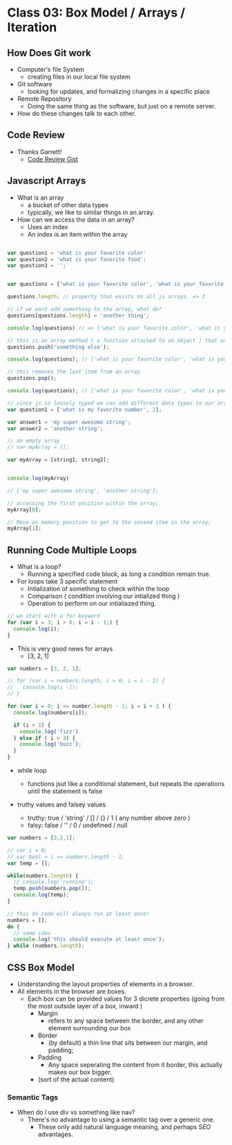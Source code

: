 # Class 03: Box Model / Arrays / Iteration


## How Does Git work

- Computer's file System
  - creating files in our local file system
- Git software
  - looking for updates, and formalizing changes in a specific place
- Remote Repository
  - Doing the same thing as the software, but just on a remote server.
- How do these changes talk to each other.

## Code Review

- Thanks Garrett!
  - [Code Review Gist](https://gist.github.com/tiggerman120/616a678808443cf1ec86c210ccb893b6)

## Javascript Arrays

- What is an array
  - a bucket of other data types
  - typically, we like to similar things in an array.
- How can we access the data in an array?
  - Uses an index
  - An index is an item within the array

```js

var question1 = 'what is your favorite color'
var question2 = 'what is your favorite food';
var question3 = '';


var questions = ['what is your favorite color', 'what is your favorite food', 'what is your first car?', undefined];

questions.length; // property that exists on all js arrays. => 3

// if we want add something to the array, what do?
questions[questions.length] = 'another thing';

console.log(questions) // => ['what is your favorite color', 'what is your favorite food', 'what is your first car?', 'another thing'];

// this is an array method ( a function attached to an object ) that adds something to an array
questions.push('something else');

console.log(questions); // ['what is your favorite color', 'what is your favorite food', 'what is your first car?', 'another thing', 'something else'];

// this removes the last item from an array
questions.pop();

console.log(questions); // ['what is your favorite color', 'what is your favorite food', 'what is your first car?']

// since js is loosely typed we can add different data types to our arrays
var question1 = ['what is my favorite number', 2];

var answer1 = 'my super awesome string';
var answer2 = 'another string';

// an empty array
// var myArray = [];

var myArray = [string1, string2];


console.log(myArray)

// ['my super awesome string', 'another string'];

// accessing the first position within the array;
myArray[0];

// Move on memory position to get to the second item in the array;
myArray[1];

```

## Running Code Multiple Loops

- What is a loop?
  - Running a specified code block, as long a condition remain true.
- For loops take 3 specific statement
  - Intialization of something to check within the loop
  - Comparison ( condition involving our intialized thing )
  - Operation to perform on our intialiazed thing.

```js
// we start with a for keyword
for (var i = 3; i > 0; i = i - 1;) {
  console.log(i);
}

```

- This is very good news for arrays
  - [3, 2, 1]

```js
var numbers = [3, 2, 1];

// for (var i = numbers.length; i > 0; i = i - 1) {
//   console.log(i -1);
// }

for (var i = 0; i <= number.length - 1; i = i + 1 ) {
  console.log(numbers[i]);

  if (i > 1) {
    console.log('fizz')
  } else if ( i > 3) {
    console.log('buzz');
  }
}

```

- while loop
  - functions jsut like a conditional statement, but repeats the operations until the statement is false


- truthy values and falsey values
  - truthy: true / 'string' / [] / {} / 1 ( any number above zero )
  - falsy: false / '' / 0 / undefined / null

```js
var numbers = [3,2,1];

// var i = 0;
// var bool = i <= numbers.length - 1;
var temp = [];

while(numbers.length) {
  // console.log('running');
  temp.push(numbers.pop());
  console.log(temp);
}

// this do code will always run at least once!
numbers = [];
do {
  // same idea
  console.log('this should execute at least once');
} while (numbers.length);

```

## CSS Box Model

- Understanding the layout properties of elements in a browser.
- All elements in the browser are boxes.
  - Each box can be provided values for 3 dicrete properties (going from the most outside layer of a box, inward )
    - Margin
      - refers to any space between the border, and any other element surrounding our box
    - Border
      - (by default) a thin line that sits between our margin, and padding;
    - Padding
      - Any space seperating the content from it border, this actually makes our box bigger.
    - (sort of the actual content)

### Semantic Tags

- When do I use div vs something like nav?
  - There's no advantage to using a semantic tag over a generic one.
    - These only add natural language meaning, and perhaps SEO advantages.
